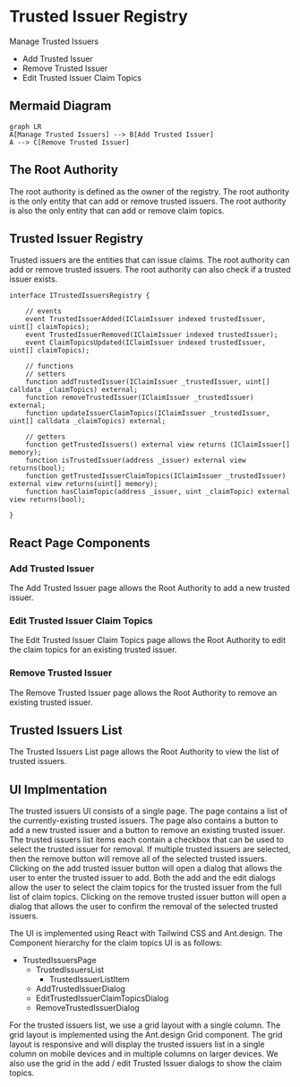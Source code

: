 # Trusted Issuer Registry

Manage Trusted Issuers
- Add Trusted Issuer
- Remove Trusted Issuer
- Edit Trusted Issuer Claim Topics

## Mermaid Diagram

```mermaid
graph LR
A[Manage Trusted Issuers] --> B[Add Trusted Issuer]
A --> C[Remove Trusted Issuer]
```

## The Root Authority

The root authority is defined as the owner of the registry. The root authority is the only entity that can add or remove trusted issuers. The root authority is also the only entity that can add or remove claim topics.

## Trusted Issuer Registry

Trusted issuers are the entities that can issue claims. The root authority can add or remove trusted issuers. The root authority can also check if a trusted issuer exists.

```solidity
interface ITrustedIssuersRegistry {

    // events
    event TrustedIssuerAdded(IClaimIssuer indexed trustedIssuer, uint[] claimTopics);
    event TrustedIssuerRemoved(IClaimIssuer indexed trustedIssuer);
    event ClaimTopicsUpdated(IClaimIssuer indexed trustedIssuer, uint[] claimTopics);

    // functions
    // setters
    function addTrustedIssuer(IClaimIssuer _trustedIssuer, uint[] calldata _claimTopics) external;
    function removeTrustedIssuer(IClaimIssuer _trustedIssuer) external;
    function updateIssuerClaimTopics(IClaimIssuer _trustedIssuer, uint[] calldata _claimTopics) external;

    // getters
    function getTrustedIssuers() external view returns (IClaimIssuer[] memory);
    function isTrustedIssuer(address _issuer) external view returns(bool);
    function getTrustedIssuerClaimTopics(IClaimIssuer _trustedIssuer) external view returns(uint[] memory);
    function hasClaimTopic(address _issuer, uint _claimTopic) external view returns(bool);

}
```

## React Page Components

### Add Trusted Issuer

The Add Trusted Issuer page allows the Root Authority to add a new trusted issuer.

### Edit Trusted Issuer Claim Topics

The Edit Trusted Issuer Claim Topics page allows the Root Authority to edit the claim topics for an existing trusted issuer.

### Remove Trusted Issuer

The Remove Trusted Issuer page allows the Root Authority to remove an existing trusted issuer.

## Trusted Issuers List

The Trusted Issuers List page allows the Root Authority to view the list of trusted issuers.

## UI Implmentation

The trusted issuers UI consists of a single page. The page contains a list of the currently-existing trusted issuers. The page also contains a button to add a new trusted issuer and a button to remove an existing trusted issuer. The trusted issuers list items each contain a checkbox that can be used to select the trusted issuer for removal. If multiple trusted issuers are selected, then the remove button will remove all of the selected trusted issuers. Clicking on the add trusted issuer button will open a dialog that allows the user to enter the trusted issuer to add. Both the add and the edit dialogs allow the user to select the claim topics for the trusted issuer from the full list of claim topics. Clicking on the remove trusted issuer button will open a dialog that allows the user to confirm the removal of the selected trusted issuers.

The UI is implemented using React with Tailwind CSS and Ant.design. The Component hierarchy for the claim topics UI is as follows:

- TrustedIssuersPage
    - TrustedIssuersList
        - TrustedIssuerListItem
    - AddTrustedIssuerDialog
    - EditTrustedIssuerClaimTopicsDialog
    - RemoveTrustedIssuerDialog

For the trusted issuers list, we use a grid layout with a single column. The grid layout is implemented using the Ant.design Grid component. The grid layout is responsive and will display the trusted issuers list in a single column on mobile devices and in multiple columns on larger devices. We also use the grid in the add / edit Trusted Issuer dialogs to show the claim topics.

